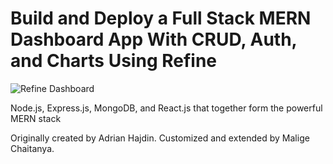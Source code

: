 # Build and Deploy a Full Stack MERN Dashboard App With CRUD, Auth, and Charts Using Refine
![Refine Dashboard](https://i.ibb.co/gjKf4yj/Frame-1000002438-1.png)

Node.js, Express.js, MongoDB, and React.js that together form the powerful MERN stack

Originally created by Adrian Hajdin. Customized and extended by Malige Chaitanya.